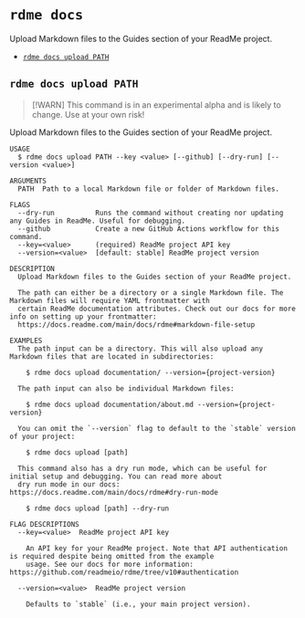 `rdme docs`
===========

Upload Markdown files to the Guides section of your ReadMe project.

* [`rdme docs upload PATH`](#rdme-docs-upload-path)

## `rdme docs upload PATH`

> [!WARN]
> This command is in an experimental alpha and is likely to change. Use at your own risk!

Upload Markdown files to the Guides section of your ReadMe project.

```
USAGE
  $ rdme docs upload PATH --key <value> [--github] [--dry-run] [--version <value>]

ARGUMENTS
  PATH  Path to a local Markdown file or folder of Markdown files.

FLAGS
  --dry-run          Runs the command without creating nor updating any Guides in ReadMe. Useful for debugging.
  --github           Create a new GitHub Actions workflow for this command.
  --key=<value>      (required) ReadMe project API key
  --version=<value>  [default: stable] ReadMe project version

DESCRIPTION
  Upload Markdown files to the Guides section of your ReadMe project.

  The path can either be a directory or a single Markdown file. The Markdown files will require YAML frontmatter with
  certain ReadMe documentation attributes. Check out our docs for more info on setting up your frontmatter:
  https://docs.readme.com/main/docs/rdme#markdown-file-setup

EXAMPLES
  The path input can be a directory. This will also upload any Markdown files that are located in subdirectories:

    $ rdme docs upload documentation/ --version={project-version}

  The path input can also be individual Markdown files:

    $ rdme docs upload documentation/about.md --version={project-version}

  You can omit the `--version` flag to default to the `stable` version of your project:

    $ rdme docs upload [path]

  This command also has a dry run mode, which can be useful for initial setup and debugging. You can read more about
  dry run mode in our docs: https://docs.readme.com/main/docs/rdme#dry-run-mode

    $ rdme docs upload [path] --dry-run

FLAG DESCRIPTIONS
  --key=<value>  ReadMe project API key

    An API key for your ReadMe project. Note that API authentication is required despite being omitted from the example
    usage. See our docs for more information: https://github.com/readmeio/rdme/tree/v10#authentication

  --version=<value>  ReadMe project version

    Defaults to `stable` (i.e., your main project version).
```
